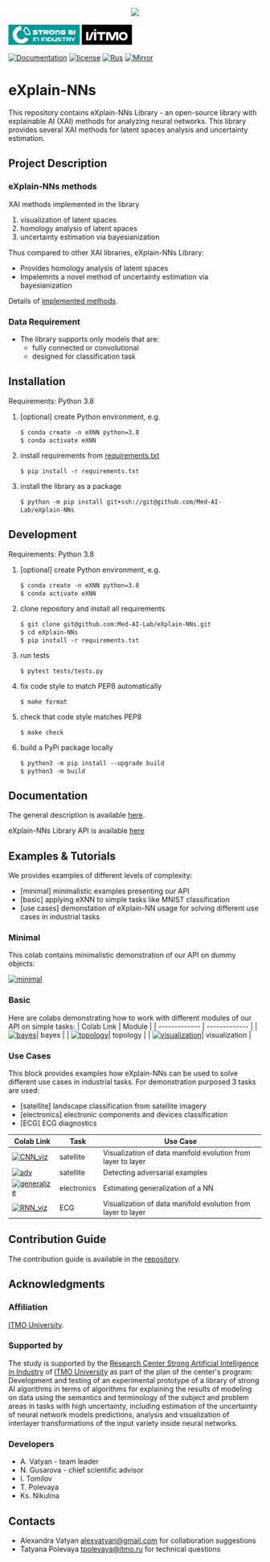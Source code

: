 <p align="center">
    <img src="/docs/logo.png" width="500">
</p>

[![SAI](https://github.com/ITMO-NSS-team/open-source-ops/blob/master/badges/SAI_badge_flat.svg)](https://sai.itmo.ru/)
[![ITMO](https://github.com/ITMO-NSS-team/open-source-ops/blob/master/badges/ITMO_badge_flat_rus.svg)](https://en.itmo.ru/en/)

[![Documentation](https://github.com/aimclub/eXplain-NNs/actions/workflows/pages/pages-build-deployment/badge.svg)](https://med-ai-lab.github.io/eXplain-NNs-documentation/)
[![license](https://img.shields.io/github/license/aimclub/eXplain-NNs)](https://github.com/aimclub/eXplain-NNs/blob/main/LICENSE)
[![Rus](https://img.shields.io/badge/lang-ru-yellow.svg)](/README.md)
[![Mirror](https://img.shields.io/badge/mirror-GitLab-orange)](https://gitlab.actcognitive.org/itmo-sai-code/eXplain-NNs)

# eXplain-NNs
This repository contains eXplain-NNs Library - an open-source library with explainable AI (XAI) methods for analyzing neural networks. This library provides several XAI methods for latent spaces analysis and uncertainty estimation.

## Project Description

### eXplain-NNs methods
XAI methods implemented in the library
1. visualization of latent spaces
1. homology analysis of latent spaces
1. uncertainty estimation via bayesianization

Thus compared to other XAI libraries, eXplain-NNs Library:
* Provides homology analysis of latent spaces
* Impelemnts a novel method of uncertainty estimation via bayesianization

Details of [implemented methods](/docs/methods.md).

### Data Requirement
* The library supports only models that are:
    * fully connected or convolutional
    * designed for classification task

## Installation
Requirements: Python 3.8
1. [optional] create Python environment, e.g.
    ```
    $ conda create -n eXNN python=3.8
    $ conda activate eXNN
    ```
1. install requirements from [requirements.txt](/requirements.txt)
    ```
    $ pip install -r requirements.txt
    ```
1. install the library as a package
    ```
    $ python -m pip install git+ssh://git@github.com/Med-AI-Lab/eXplain-NNs
    ```


## Development
Requirements: Python 3.8
1. [optional] create Python environment, e.g.
    ```
    $ conda create -n eXNN python=3.8
    $ conda activate eXNN
    ```
1. clone repository and install all requirements
    ```
    $ git clone git@github.com:Med-AI-Lab/eXplain-NNs.git
    $ cd eXplain-NNs
    $ pip install -r requirements.txt
    ```
1. run tests
    ```
    $ pytest tests/tests.py
    ```
1. fix code style to match PEP8 automatically
    ```
    $ make format
    ```
1. check that code style matches PEP8
    ```
    $ make check
    ```
1. build a PyPi package locally
    ```
    $ python3 -m pip install --upgrade build
    $ python3 -m build
    ```

## Documentation
The general description is available [here](https://med-ai-lab.github.io/eXplain-NNs-documentation/).

eXplain-NNs Library API is available [here](https://med-ai-lab.github.io/eXplain-NNs-documentation/api_docs/eXNN.html)


## Examples & Tutorials
We provides examples of different levels of complexity:
* [minimal] minimalistic examples presenting our API
* [basic] applying eXNN to simple tasks like MNIST classification
* [use cases] demonstation of eXplain-NN usage for solving different use cases in industrial tasks

### Minimal
This colab contains minimalistic demonstration of our API on dummy objects:

[![minimal](https://colab.research.google.com/assets/colab-badge.svg)](https://colab.research.google.com/drive/1lOiB50LppDiiRHTv184JMuQ2IvZ4I4rp?usp=sharing)

### Basic
Here are colabs demonstrating how to work with different modules of our API on simple tasks:
| Colab Link | Module |
| ------------- | ------------- |
| [![bayes](https://colab.research.google.com/assets/colab-badge.svg)](https://colab.research.google.com/drive/1Ayd0IronxUIfnbAmWQLHiILG2qtBBpF4?usp=sharing)| bayes |
| [![topology](https://colab.research.google.com/assets/colab-badge.svg)](https://colab.research.google.com/drive/1T5ENfNaCIRI61LM2ZhtU8lfmvRmlfiEo?usp=sharing)| topology |
| [![visualization](https://colab.research.google.com/assets/colab-badge.svg)](https://colab.research.google.com/drive/1LJVdWTv-wcASSMX4is_E15TR7XJsT7W3?usp=sharing)| visualization |

### Use Cases
This block provides examples how eXplain-NNs can be used to solve different use cases in industrial tasks. For demonstration purposed 3 tasks are used:
* [satellite] landscape classification from satellite imagery
* [electronics] electronic components and devices classification
* [ECG] ECG diagnostics

| Colab Link | Task | Use Case |
| ------------- | ------------- | ------------- |
| [![CNN_viz](https://colab.research.google.com/assets/colab-badge.svg)](https://colab.research.google.com/drive/12ZJigH-0geGTefNXnCM5dQ71d4tqlf6L?usp=sharing)| satellite | Visualization of data manifold evolution from layer to layer |
| [![adv](https://colab.research.google.com/assets/colab-badge.svg)](https://colab.research.google.com/drive/1n50WUu2ZKZ6nrT9DuFD3q87m3yZvxkwm?usp=sharing) | satellite | Detecting adversarial examples |
| [![generalize](https://colab.research.google.com/assets/colab-badge.svg)](https://colab.research.google.com/drive/1mG-VrP7J7OoCvIQDl7n5YWEIdyfFg_0I?usp=sharing) | electronics | Estimating generalization of a NN |
| [![RNN_viz](https://colab.research.google.com/assets/colab-badge.svg)](https://colab.research.google.com/drive/1aAtqxQLcOsSJJumfsmS9HGLgHrOFHlfk?usp=sharing) | ECG | Visualization of data manifold evolution from layer to layer |

## Contribution Guide
The contribution guide is available in the [repository](/docs/contribution.md).

## Acknowledgments

### Affiliation
[ITMO University](https://en.itmo.ru/).

### Supported by
The study is supported by the [Research Center Strong Artificial Intelligence in Industry](<https://sai.itmo.ru/>) 
of [ITMO University](https://en.itmo.ru/) as part of the plan of the center's program: Development and testing of an experimental prototype of a library of strong AI algorithms in terms of algorithms for explaining the results of modeling on data using the semantics and terminology of the subject and problem areas in tasks with high uncertainty, including estimation of the uncertainty of neural network models predictions, analysis and visualization of interlayer transformations of the input variety inside neural networks.

### Developers
* A. Vatyan - team leader
* N. Gusarova - chief scientific advisor
* I. Tomilov
* T. Polevaya
* Ks. Nikulina

## Contacts
* Alexandra Vatyan alexvatyan@gmail.com for collaboration suggestions
* Tatyana Polevaya tpolevaya@itmo.ru for technical questions
